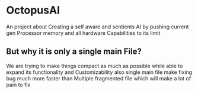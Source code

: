 # OctopusAI
An project about Creating a self aware and sentients AI by pushing current gen Processor memory and all hardware Capabilities to its limit 

## But why it is only a single main File?
We are trying to make things compact as much as possible while able to expand its functionality and Customizability
also single main file make fixing bug much more faster than Multiple fragmented file which will make a lot of pain to fix
